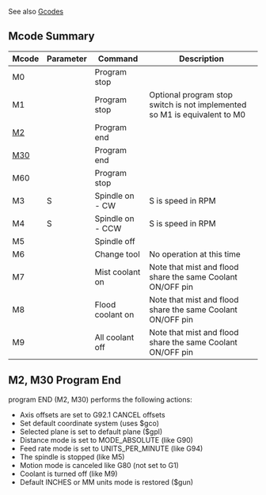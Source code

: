 See also [Gcodes](Gcodes)

## Mcode Summary

 Mcode | Parameter |Command | Description
------|-----------|--------|-------------
M0 | | Program stop |
M1 | | Program stop | Optional program stop switch is not implemented so M1 is equivalent to M0
[M2](#m2-m30-program-end) | | Program end |
[M30](#m2-m30-program-end) | | Program end |
M60 | | Program stop |
M3 | S | Spindle on - CW | S is speed in RPM
M4 | S | Spindle on - CCW | S is speed in RPM
M5 | | Spindle off |
M6 | | Change tool | No operation at this time
M7 | | Mist coolant on | Note that mist and flood share the same Coolant ON/OFF pin
M8 | | Flood coolant on | Note that mist and flood share the same Coolant ON/OFF pin
M9 | | All coolant off | Note that mist and flood share the same Coolant ON/OFF pin

## M2, M30 Program End
program END (M2, M30) performs the following actions:

* Axis offsets are set to G92.1 CANCEL offsets
* Set default coordinate system (uses $gco)
* Selected plane is set to default plane ($gpl)
* Distance mode is set to MODE_ABSOLUTE (like G90)
* Feed rate mode is set to UNITS_PER_MINUTE (like G94)
* The spindle is stopped (like M5)
* Motion mode is canceled like G80 (not set to G1)
* Coolant is turned off (like M9)
* Default INCHES or MM units mode is restored ($gun)
